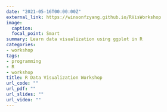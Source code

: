 ```yaml
---
date: "2021-05-16T00:00:00Z"
external_link: https://winsonfzyang.github.io/RVisWorkshop
image:
  caption:
  focal_point: Smart
summary: Learn data visualization using ggplot in R
categories:
- workshop
tags:
- programming
- R
- workshop
title: R Data Visualization Workshop
url_code: ""
url_pdf: ""
url_slides: ""
url_video: ""
---
```

